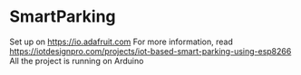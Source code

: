 # SmartParking
Set up on https://io.adafruit.com
For more information, read https://iotdesignpro.com/projects/iot-based-smart-parking-using-esp8266
All the project is running on Arduino

